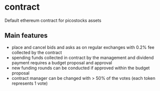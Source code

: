 # contract

Default ethereum contract for picostocks assets

## Main features

-	place and cancel bids and asks as on regular exchanges with 0.2% fee collected by the contract
-	spending funds collected in contract by the management and dividend payment requires a budget proposal and approval
-	new funding rounds can be conducted if approved within the budget proposal
-	contract manager can be changed with > 50% of the votes (each token represents 1 vote)
